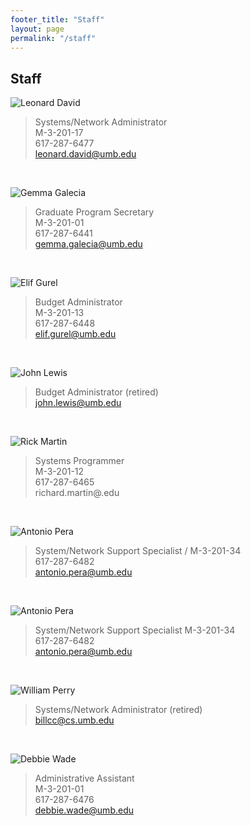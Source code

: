 ```yaml
---
footer_title: "Staff"
layout: page
permalink: "/staff"
---
```

## Staff

![Leonard David](-photo-)
>Systems/Network Administrator \
M-3-201-17 \
617-287-6477\
leonard.david@umb.edu

<br />

![Gemma Galecia](-photo-)
>Graduate Program Secretary \
M-3-201-01 \
617-287-6441\
gemma.galecia@umb.edu

<br />

![Elif Gurel](-photo-)
>Budget Administrator \
M-3-201-13 \
617-287-6448 \
elif.gurel@umb.edu

<br />

![John Lewis](-photo-)
>Budget Administrator (retired) \
john.lewis@umb.edu

<br />

![Rick Martin](-photo-)
>Systems Programmer \
M-3-201-12 \
617-287-6465 \
richard.martin@.edu

<br />

![Antonio Pera](-photo-)
>System/Network Support Specialist /
M-3-201-34 \
617-287-6482 \
antonio.pera@umb.edu

<br />

![Antonio Pera](-photo-)
>System/Network Support Specialist 
M-3-201-34 \
617-287-6482 \
antonio.pera@umb.edu

<br />

![William Perry](-photo-)
>Systems/Network Administrator (retired) \
billcc@cs.umb.edu

<br />

![Debbie Wade](-photo-)
>Administrative Assistant \
M-3-201-01 \
617-287-6476 \
debbie.wade@umb.edu